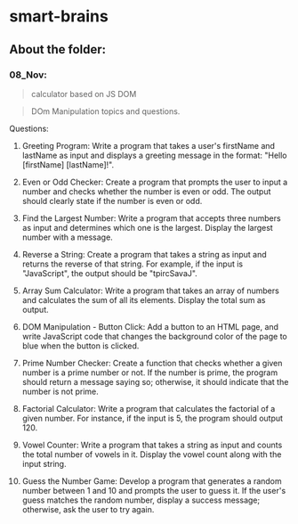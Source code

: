 # smart-brains

## About the folder:

### 08_Nov:

> calculator based on JS DOM

> DOm Manipulation topics and questions.

Questions:

1. Greeting Program: Write a program that takes a user's firstName and lastName as input and displays a greeting message in the format: "Hello [firstName] [lastName]!".

2. Even or Odd Checker: Create a program that prompts the user to input a number and checks whether the number is even or odd. The output should clearly state if the number is even or odd.

3. Find the Largest Number: Write a program that accepts three numbers as input and determines which one is the largest. Display the largest number with a message.

4. Reverse a String: Create a program that takes a string as input and returns the reverse of that string. For example, if the input is "JavaScript", the output should be "tpircSavaJ".

5. Array Sum Calculator: Write a program that takes an array of numbers and calculates the sum of all its elements. Display the total sum as output.

6. DOM Manipulation - Button Click: Add a button to an HTML page, and write JavaScript code that changes the background color of the page to blue when the button is clicked.

7. Prime Number Checker: Create a function that checks whether a given number is a prime number or not. If the number is prime, the program should return a message saying so; otherwise, it should indicate that the number is not prime.

8. Factorial Calculator: Write a program that calculates the factorial of a given number. For instance, if the input is 5, the program should output 120.

9. Vowel Counter: Write a program that takes a string as input and counts the total number of vowels in it. Display the vowel count along with the input string.

10. Guess the Number Game: Develop a program that generates a random number between 1 and 10 and prompts the user to guess it. If the user's guess matches the random number, display a success message; otherwise, ask the user to try again.
